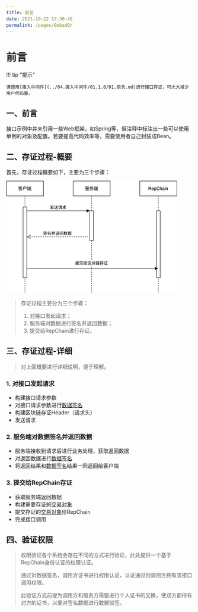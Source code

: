 ```yaml
---
title: 前言
date: 2021-10-22 17:30:48
permalink: /pages/0ebad0/
---
```

# 前言

!!! tip "提示"


    请使用[接入中间件](../04.接入中间件/01.1.0/01.前言.md)进行接口存证，可大大减少用户代码量。



## 一、前言


接口示例中并未引用一些Web框架，如Spring等，但注释中标注出一些可以使用单例的对象及配置。若要提高代码效率等，需要使用者自己封装成Bean。

## 二、存证过程-概要

首先，存证过程概要如下，主要为三个步骤：

![router](../img/save-process-simple.png)

>存证过程主要分为三个步骤：
>
>1. 对接口发起请求；
>2. 服务端对数据进行签名并返回数据；
>3. 提交给RepChain进行存证。

## 三、存证过程-详细

> 对上面概要进行详细说明，便于理解。

### 1. 对接口发起请求

* 构建接口请求参数
* 对接口请求参数进行[数据签名](../01.开始/01.引言.md#数据签名)
* 构建区块链存证Header（请求头）
* 发送请求

### 2. 服务端对数据签名并返回数据

* 服务端接收到请求后进行业务处理，获取返回数据
* 对返回数据进行[数据签名](../01.开始/01.引言.md#数据签名)
* 将返回结果和[数据签名](../01.开始/01.引言.md#数据签名)结果一同返回给客户端

### 3.  提交给RepChain存证

* 获取服务端返回数据
* 构建需要存证的[交易对象](../01.开始/01.引言.md#交易对象)
* 提交存证的[交易对象](../01.开始/01.引言.md#交易对象)给RepChain
* 完成接口调用

## 四、验证权限

> 权限验证各个系统会存在不同的方式进行验证，此处提供一个基于RepChain身份认证的权限认证。
>
> 通过对数据签名，调用方证书进行权限认证，认证通过则调用方拥有该接口调用权限。
>
> 此验证方式前提为调用方和服务方需要进行个人证书的交换，使双方都持有对方的证书，以便对签名数据进行数据验签。
